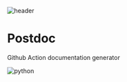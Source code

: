 
![header](https://media.githubusercontent.com/media/cnheider/postdoc/master/.github/images/header.png)

# Postdoc
Github Action documentation generator

![python](https://media.githubusercontent.com/media/cnheider/postdoc/master/.github/images/python.svg)
